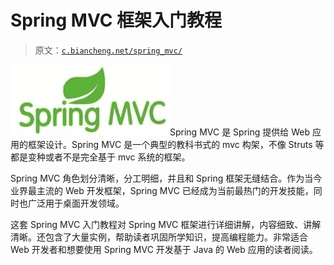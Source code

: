 # Spring MVC 框架入门教程

> 原文：[`c.biancheng.net/spring_mvc/`](http://c.biancheng.net/spring_mvc/)

![Spring MVC 框架入门教程](img/628d5efc3cde540e6ac509aa2e9843ea.png)Spring MVC 是 Spring 提供给 Web 应用的框架设计。Spring MVC 是一个典型的教科书式的 mvc 构架，不像 Struts 等都是变种或者不是完全基于 mvc 系统的框架。

Spring MVC 角色划分清晰，分工明细，并且和 Spring 框架无缝结合。作为当今业界最主流的 Web 开发框架，Spring MVC 已经成为当前最热门的开发技能，同时也广泛用于桌面开发领域。

这套 Spring MVC 入门教程对 Spring MVC 框架进行详细讲解，内容细致、讲解清晰。还包含了大量实例，帮助读者巩固所学知识，提高编程能力。非常适合 Web 开发者和想要使用 Spring MVC 开发基于 Java 的 Web 应用的读者阅读。
